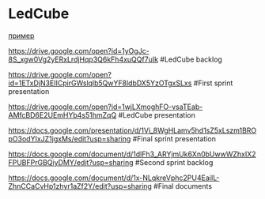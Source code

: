 # LedCube
[пример](https://docs.google.com/document/d/1alOHai5x3Ee7_URV_f4bbW2wRxTNVlDk_MZcqaOCgtg/edit)



https://drive.google.com/open?id=1yOgJc-8S_xgw0Vg2yERxLrdjHqp3Q6kFh4xuQQf7uIk #LedCube backlog

https://drive.google.com/open?id=1ETxDjN3EIICpirGWslqlb5QwYF8ldbDX5YzOTgxSLxs #First sprint presentation

https://drive.google.com/open?id=1wjLXmoghFO-vsaTEab-AMfcBD6E2UEmHYb4s51hmZqQ #LedCube presentation


https://docs.google.com/presentation/d/1Vi_8WgHLamv5hd1sZ5xLszm1BROpO3odYIxJZ1jgxMs/edit?usp=sharing #Final sprint presentation

https://docs.google.com/document/d/1dlFh3_ARYjmUk6Xn0bUwwWZhxIX2FPUBFPrGBQiyDMY/edit?usp=sharing #Second sprint backlog

https://docs.google.com/document/d/1x-NLqkreVphc2PU4EaiIL-ZhnCCaCvHp1zhyr1aZf2Y/edit?usp=sharing #Final documents
